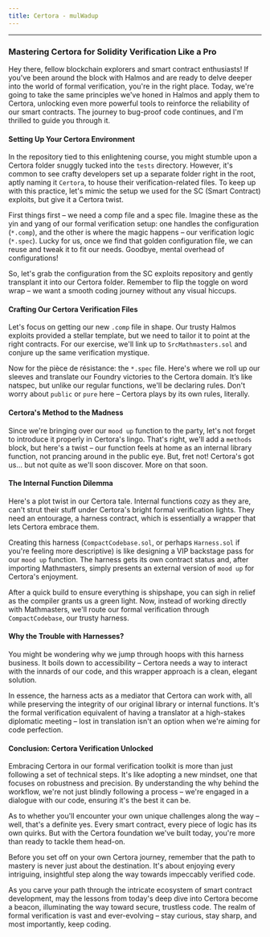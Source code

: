 ```yaml
---
title: Certora - mulWadup
---
```


---

### Mastering Certora for Solidity Verification Like a Pro

Hey there, fellow blockchain explorers and smart contract enthusiasts! If you've been around the block with Halmos and are ready to delve deeper into the world of formal verification, you're in the right place. Today, we're going to take the same principles we've honed in Halmos and apply them to Certora, unlocking even more powerful tools to reinforce the reliability of our smart contracts. The journey to bug-proof code continues, and I'm thrilled to guide you through it.

#### Setting Up Your Certora Environment

In the repository tied to this enlightening course, you might stumble upon a Certora folder snuggly tucked into the `tests` directory. However, it's common to see crafty developers set up a separate folder right in the root, aptly naming it `Certora`, to house their verification-related files. To keep up with this practice, let's mimic the setup we used for the SC (Smart Contract) exploits, but give it a Certora twist.

First things first – we need a comp file and a spec file. Imagine these as the yin and yang of our formal verification setup: one handles the configuration (`*.comp`), and the other is where the magic happens – our verification logic (`*.spec`). Lucky for us, once we find that golden configuration file, we can reuse and tweak it to fit our needs. Goodbye, mental overhead of configurations!

So, let's grab the configuration from the SC exploits repository and gently transplant it into our Certora folder. Remember to flip the toggle on word wrap – we want a smooth coding journey without any visual hiccups.

#### Crafting Our Certora Verification Files

Let's focus on getting our new `.comp` file in shape. Our trusty Halmos exploits provided a stellar template, but we need to tailor it to point at the right contracts. For our exercise, we'll link up to `SrcMathmasters.sol` and conjure up the same verification mystique.

Now for the pièce de résistance: the `*.spec` file. Here's where we roll up our sleeves and translate our Foundry victories to the Certora domain. It’s like natspec, but unlike our regular functions, we'll be declaring rules. Don't worry about `public` or `pure` here – Certora plays by its own rules, literally.

#### Certora's Method to the Madness

Since we're bringing over our `mood up` function to the party, let's not forget to introduce it properly in Certora's lingo. That's right, we'll add a `methods` block, but here's a twist – our function feels at home as an internal library function, not prancing around in the public eye. But, fret not! Certora's got us… but not quite as we'll soon discover. More on that soon.

#### The Internal Function Dilemma

Here's a plot twist in our Certora tale. Internal functions cozy as they are, can't strut their stuff under Certora's bright formal verification lights. They need an entourage, a harness contract, which is essentially a wrapper that lets Certora embrace them.

Creating this harness (`CompactCodebase.sol`, or perhaps `Harness.sol` if you're feeling more descriptive) is like designing a VIP backstage pass for our `mood up` function. The harness gets its own contract status and, after importing Mathmasters, simply presents an external version of `mood up` for Certora's enjoyment.

After a quick build to ensure everything is shipshape, you can sigh in relief as the compiler grants us a green light. Now, instead of working directly with Mathmasters, we'll route our formal verification through `CompactCodebase`, our trusty harness.

#### Why the Trouble with Harnesses?

You might be wondering why we jump through hoops with this harness business. It boils down to accessibility – Certora needs a way to interact with the innards of our code, and this wrapper approach is a clean, elegant solution.

In essence, the harness acts as a mediator that Certora can work with, all while preserving the integrity of our original library or internal functions. It's the formal verification equivalent of having a translator at a high-stakes diplomatic meeting – lost in translation isn't an option when we're aiming for code perfection.

#### Conclusion: Certora Verification Unlocked

Embracing Certora in our formal verification toolkit is more than just following a set of technical steps. It's like adopting a new mindset, one that focuses on robustness and precision. By understanding the why behind the workflow, we're not just blindly following a process – we're engaged in a dialogue with our code, ensuring it's the best it can be.

As to whether you'll encounter your own unique challenges along the way – well, that's a definite yes. Every smart contract, every piece of logic has its own quirks. But with the Certora foundation we've built today, you're more than ready to tackle them head-on.

Before you set off on your own Certora journey, remember that the path to mastery is never just about the destination. It's about enjoying every intriguing, insightful step along the way towards impeccably verified code.

As you carve your path through the intricate ecosystem of smart contract development, may the lessons from today's deep dive into Certora become a beacon, illuminating the way toward secure, trustless code. The realm of formal verification is vast and ever-evolving – stay curious, stay sharp, and most importantly, keep coding.
